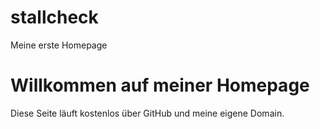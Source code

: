 # stallcheck
Meine erste Homepage 
<!DOCTYPE html>
<html lang="de">
<head>
  <meta charset="UTF-8">
  <title>Willkommen!</title>
</head>
<body>
  <h1>Willkommen auf meiner Homepage</h1>
  <p>Diese Seite läuft kostenlos über GitHub und meine eigene Domain.</p>
</body>
</html>
